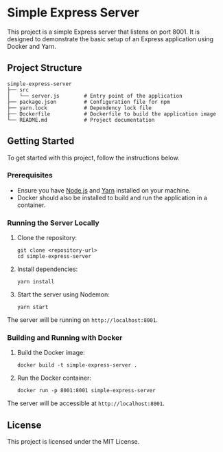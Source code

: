 # Simple Express Server

This project is a simple Express server that listens on port 8001. It is designed to demonstrate the basic setup of an Express application using Docker and Yarn.

## Project Structure

```
simple-express-server
├── src
│   └── server.js        # Entry point of the application
├── package.json         # Configuration file for npm
├── yarn.lock            # Dependency lock file
├── Dockerfile           # Dockerfile to build the application image
└── README.md            # Project documentation
```

## Getting Started

To get started with this project, follow the instructions below.

### Prerequisites

- Ensure you have [Node.js](https://nodejs.org/) and [Yarn](https://yarnpkg.com/) installed on your machine.
- Docker should also be installed to build and run the application in a container.

### Running the Server Locally

1. Clone the repository:
   ```
   git clone <repository-url>
   cd simple-express-server
   ```

2. Install dependencies:
   ```
   yarn install
   ```

3. Start the server using Nodemon:
   ```
   yarn start
   ```

The server will be running on `http://localhost:8001`.

### Building and Running with Docker

1. Build the Docker image:
   ```
   docker build -t simple-express-server .
   ```

2. Run the Docker container:
   ```
   docker run -p 8001:8001 simple-express-server
   ```

The server will be accessible at `http://localhost:8001`.

## License

This project is licensed under the MIT License.